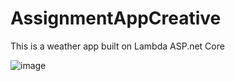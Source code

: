 # AssignmentAppCreative
This is a weather app built on Lambda ASP.net Core

![image](https://user-images.githubusercontent.com/78795024/189176408-a3da3de5-3ac5-4df5-b864-2fdee9fba6cc.png)
